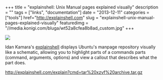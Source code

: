 +++
title = "explainshell: Unix Manual pages explained visually"
description = ""
tags = ["links", "documentation"]
date = "2013-12-11"
categories = ["tools"]
href="http://explainshell.com"
slug = "explainshell-unix-manual-pages-explained-visually"
featuredimg = "//media.konigi.com/bluga/wt52a8cfea8b8ad_custom.jpg"
+++


<div class="tool-screenshot mb1"><a href="http://explainshell.com/explain?cmd=tar%20xzvf%20archive.tar.gz"><img id="bluga-thumbnail-2867" class="bluga-thumbnail custom" src="http://media.konigi.com/bluga/
wt52a8cfea8b8ad_custom.jpg"/></a></div><p>Idan Kamara's <a href="http://explainshell.com/">explainshell</a> displays Ubuntu's manpage repository visually like a schematic, allowing you to highlight parts of a commands parts (command, arguments, options) and view a callout that describes what the part does.</p>


<p><a href="http://explainshell.com/explain?cmd=tar%20xzvf%20archive.tar.gz">http://explainshell.com/explain?cmd=tar%20xzvf%20archive.tar.gz</a></p>
